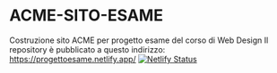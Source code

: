 
# ACME-SITO-ESAME
Costruzione sito ACME per progetto esame del corso di Web Design 
Il repository è pubblicato a questo indirizzo: https://progettoesame.netlify.app/
[![Netlify Status](https://api.netlify.com/api/v1/badges/87c9fde5-bc4a-412e-9603-c263285d2962/deploy-status)](https://app.netlify.com/sites/progettoesame/deploys)
